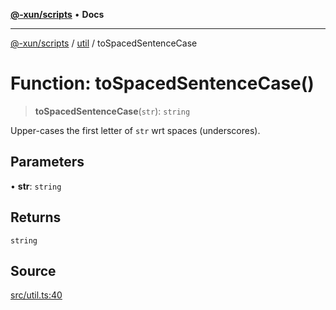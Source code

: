 [**@-xun/scripts**](../../README.md) • **Docs**

***

[@-xun/scripts](../../README.md) / [util](../README.md) / toSpacedSentenceCase

# Function: toSpacedSentenceCase()

> **toSpacedSentenceCase**(`str`): `string`

Upper-cases the first letter of `str` wrt spaces (underscores).

## Parameters

• **str**: `string`

## Returns

`string`

## Source

[src/util.ts:40](https://github.com/Xunnamius/xscripts/blob/7129e155987055d658c285b3a31d449ff5e71ba7/src/util.ts#L40)
